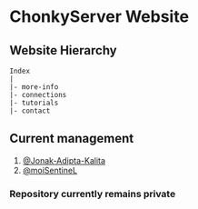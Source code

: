 # ChonkyServer Website

## Website Hierarchy

```
Index
|
|- more-info
|- connections
|- tutorials
|- contact
```

## Current management

1. [@Jonak-Adipta-Kalita](https://github.com/Jonak-Adipta-Kalita)
2. [@moiSentineL](https://github.com/moiSentineL)

### Repository currently remains private
